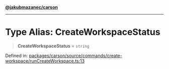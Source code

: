 [**@jakubmazanec/carson**](../README.md)

---

# Type Alias: CreateWorkspaceStatus

> **CreateWorkspaceStatus** = `string`

Defined in:
[packages/carson/source/commands/create-workspace/runCreateWorkspace.ts:13](https://github.com/jakubmazanec/tools/blob/acfa246dbb1035f65efb7fa114167a3cbefca108/packages/carson/source/commands/create-workspace/runCreateWorkspace.ts#L13)
